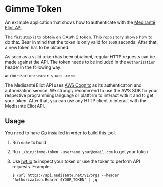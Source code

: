 # Gimme Token

An example application that shows how to authenticate with the [Medisanté Eliot API](https://api-docs.medisante.net).

The first step is to obtain an OAuth 2 token. This repository shows how to do that. Bear in mind that the token is only valid for `3600` seconds. After that, a new token has to be obtained.

As soon as a valid token has been obtained, regular HTTP requests can be made against the API. The token needs to be included in the `Authorization` header in the following way:

```
Authorization:Bearer $YOUR_TOKEN
```

The Medisanté Eliot API uses [AWS Cognito](https://aws.amazon.com/cognito) as its authentication and authorization service. We strongly recommend to use the AWS SDK for your respective programming language or platform to interact with it and to get your token. After that, you can use any HTTP client to interact with the Medisanté Eliot API.

## Usage

You need to have [Go](https://golang.org) installed in order to build this tool.

1. Run `make` to build
1. Run `./bin/gimme-token -username your@email.com` to get your token
1. Use [jwt.io](https://jwt.io) to inspect your token or use the token to perform API requests. Example:

   ```
   $ curl https://api.medisante.net/v1/orgs --header "Authorization:Bearer $YOUR_TOKEN" | jq
   ```
